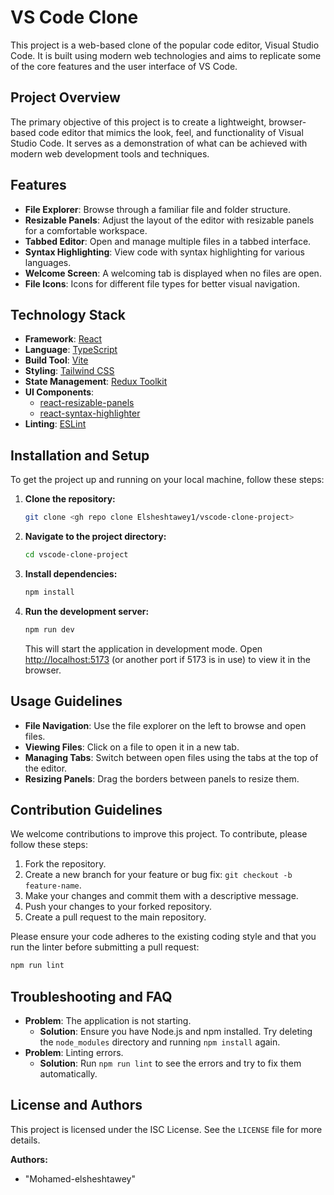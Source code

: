 # VS Code Clone

This project is a web-based clone of the popular code editor, Visual Studio Code. It is built using modern web technologies and aims to replicate some of the core features and the user interface of VS Code.

## Project Overview

The primary objective of this project is to create a lightweight, browser-based code editor that mimics the look, feel, and functionality of Visual Studio Code. It serves as a demonstration of what can be achieved with modern web development tools and techniques.

## Features

- **File Explorer**: Browse through a familiar file and folder structure.
- **Resizable Panels**: Adjust the layout of the editor with resizable panels for a comfortable workspace.
- **Tabbed Editor**: Open and manage multiple files in a tabbed interface.
- **Syntax Highlighting**: View code with syntax highlighting for various languages.
- **Welcome Screen**: A welcoming tab is displayed when no files are open.
- **File Icons**: Icons for different file types for better visual navigation.

## Technology Stack

- **Framework**: [React](https://reactjs.org/)
- **Language**: [TypeScript](https://www.typescriptlang.org/)
- **Build Tool**: [Vite](https://vitejs.dev/)
- **Styling**: [Tailwind CSS](https://tailwindcss.com/)
- **State Management**: [Redux Toolkit](https://redux-toolkit.js.org/)
- **UI Components**:
  - [react-resizable-panels](https://github.com/bvaughn/react-resizable-panels)
  - [react-syntax-highlighter](https://github.com/react-syntax-highlighter/react-syntax-highlighter)
- **Linting**: [ESLint](https://eslint.org/)

## Installation and Setup

To get the project up and running on your local machine, follow these steps:

1.  **Clone the repository:**
    ```bash
    git clone <gh repo clone Elsheshtawey1/vscode-clone-project>
    ```
2.  **Navigate to the project directory:**
    ```bash
    cd vscode-clone-project
    ```
3.  **Install dependencies:**
    ```bash
    npm install
    ```
4.  **Run the development server:**
    ```bash
    npm run dev
    ```
    This will start the application in development mode. Open [http://localhost:5173](http://localhost:5173) (or another port if 5173 is in use) to view it in the browser.

## Usage Guidelines

- **File Navigation**: Use the file explorer on the left to browse and open files.
- **Viewing Files**: Click on a file to open it in a new tab.
- **Managing Tabs**: Switch between open files using the tabs at the top of the editor.
- **Resizing Panels**: Drag the borders between panels to resize them.

## Contribution Guidelines

We welcome contributions to improve this project. To contribute, please follow these steps:

1.  Fork the repository.
2.  Create a new branch for your feature or bug fix: `git checkout -b feature-name`.
3.  Make your changes and commit them with a descriptive message.
4.  Push your changes to your forked repository.
5.  Create a pull request to the main repository.

Please ensure your code adheres to the existing coding style and that you run the linter before submitting a pull request:
```bash
npm run lint
```

## Troubleshooting and FAQ

- **Problem**: The application is not starting.
  - **Solution**: Ensure you have Node.js and npm installed. Try deleting the `node_modules` directory and running `npm install` again.
- **Problem**: Linting errors.
  - **Solution**: Run `npm run lint` to see the errors and try to fix them automatically.

## License and Authors

This project is licensed under the ISC License. See the `LICENSE` file for more details.

**Authors:**
-   "Mohamed-elsheshtawey"